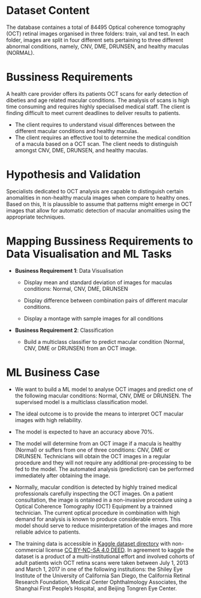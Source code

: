 # Dataset Content

The database containes a total of 84495 Optical coherence tomography (OCT) retinal images organised in three folders: train, val and test. In each folder, images are split in four different sets pertaining to three different abnormal conditions, namely, CNV, DME, DRUNSEN, and healthy maculas (NORMAL).

# Bussiness Requirements

A health care provider offers its patients OCT scans for early detection of dibeties and age related macular conditions. The analysis of scans is high time consuming and requires highly specialised medical staff. The client is finding difficult to meet current deadlines to deliver results to patients.

- The client requires to understand visual differences between the different macular conditions and healthy maculas.
- The client requires an effective tool to determine the medical condition of a macula based on a OCT scan. The client needs to distinguish amongst CNV, DME, DRUNSEN, and healthy maculas.

# Hypothesis and Validation

Specialists dedicated to OCT analysis are capable to distinguish certain anomalities in non-healthy macula images when compare to healthy ones. Based on this, It is plaussible to assume that patterns might emerge in OCT images that allow for automatic detection of macular anomalities using the appropriate techniques.

# Mapping Bussiness Requirements to Data Visualisation and ML Tasks

* **Business Requirement 1**: Data Visualisation

    - Display mean and standard deviation of images for maculas conditions: Normal, CNV, DME, DRUNSEN

    - Display difference between combination pairs of different macular conditions.

    - Display a montage with sample images for all conditions

* **Business Requirement 2**: Classification

    - Build a multiclass classifier to predict macular condition (Normal, CNV, DME or DRUNSEN) from an OCT image.

# ML Business Case

* We want to build a ML model to analyse OCT images and predict one of the following macular conditions: Normal, CNV, DME or DRUNSEN. The supervised model is a multiclass classification model.

* The ideal outcome is to provide the means to interpret OCT macular images with high reliability.

* The model is expected to have an accuracy above 70%.

* The model will determine from an OCT image if a macula is healthy (Normal) or suffers from one of three conditions: CNV, DME or DRUNSEN. Technicians will obtain the OCT images in a regular procedure and they will not require any additional pre-processing to be fed to the model. The automated analysis (prediction) can be performed immediately after obtaining the image.

* Normally, macular condition is detected by highly trained medical professionals carefully inspecting the OCT images. On a patient consultation, the image is ontained in a non-invasive procedure using a Optical Coherence Tomography (OCT) Equipment by a trainned technician. The current optical procedure in combination with high demand for analysis is known to produce considerable errors. This model should serve to reduce misinterpretation of the images and more reliable advice to patients.

* The training data is accessible in [Kaggle dataset directory](https://www.kaggle.com/datasets/paultimothymooney/kermany2018/data) with non-commercial license [CC BY-NC-SA 4.0 DEED](https://creativecommons.org/licenses/by-nc-sa/4.0/). In agreement to kaggle the dataset is a product of a multi-institutional effort and involved cohorts of adult patients wich OCT retina scans were taken between July 1, 2013 and March 1, 2017 in one of the following institutions: the Shiley Eye Institute of the University of California San Diego, the California Retinal Research Foundation, Medical Center Ophthalmology Associates, the Shanghai First People’s Hospital, and Beijing Tongren Eye Center.
